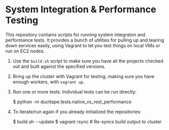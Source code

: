 System Integration & Performance Testing
========================================

This repository contains scripts for running system integraton and performance
tests. It provides a bunch of utilities for pulling up and tearing down services
easily, using Vagrant to let you test things on local VMs or run on EC2 nodes.

1. Use the `build.sh` script to make sure you have all the projects checked out
   and built against the specified versions.
2. Bring up the cluster with Vagrant for testing, making sure you have enough
   workers, with `vagrant up`.
3. Run one or more tests. Individual tests can be run directly:

    $ python -m ducttape.tests.native_vs_rest_performance

4. To iterate/run again if you already initialized the repositories:

    $ build.sh --update
    $ vagrant rsync # Re-syncs build output to cluster
